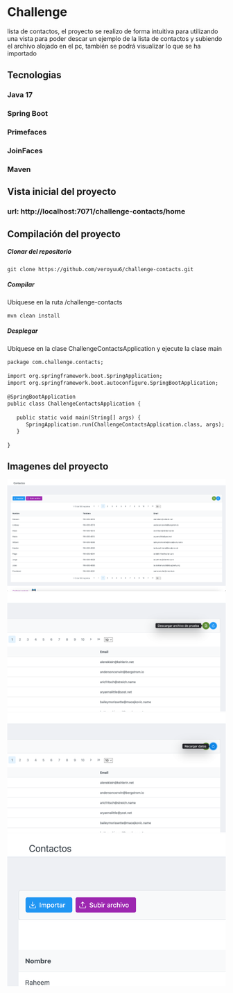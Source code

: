 # Challenge
lista de contactos, el proyecto se realizo de forma intuitiva para utilizando una vista
para poder descar un ejemplo de la lista de contactos y subiendo el archivo alojado en el pc, también
se podrá visualizar lo que se ha importado

## Tecnologias

### Java 17
### Spring Boot
### Primefaces
### JoinFaces
### Maven


## Vista inicial del proyecto

### url: http://localhost:7071/challenge-contacts/home


## Compilación del proyecto

##### Clonar del repositorio
```
git clone https://github.com/veroyuu6/challenge-contacts.git
```

##### Compilar

Ubíquese en la ruta /challenge-contacts
```
mvn clean install
```

##### Desplegar

Ubíquese en la clase ChallengeContactsApplication y ejecute la clase main
```
package com.challenge.contacts;

import org.springframework.boot.SpringApplication;
import org.springframework.boot.autoconfigure.SpringBootApplication;

@SpringBootApplication
public class ChallengeContactsApplication {

   public static void main(String[] args) {
      SpringApplication.run(ChallengeContactsApplication.class, args);
   }

}

```
## Imagenes del proyecto

![img.png](img.png)
![img_1.png](img_1.png)
![img_2.png](img_2.png)
![img_3.png](img_3.png)













